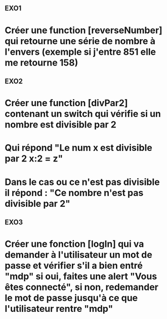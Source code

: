 ## EXO1
# Créer une function [reverseNumber] qui retourne une série de nombre à l'envers (exemple si j'entre 851 elle me retourne 158)

## EXO2
# Créer une function [divPar2] contenant un switch qui vérifie si un nombre est divisible par 2
# Qui répond "Le num x est divisible par 2 x:2 = z"
# Dans le cas ou ce n'est pas divisible il répond : "Ce nombre n'est pas divisible par 2"

## EXO3
# Créer une fonction [logIn] qui va demander à l'utilisateur un mot de passe et vérifier s'il a bien entré "mdp" si oui, faites une alert "Vous êtes connecté", si non, redemander le mot de passe jusqu'à ce que l'utilisateur rentre "mdp"